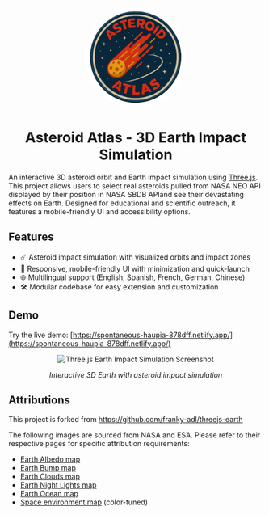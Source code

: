 <div align="center">
  <img src="src/assets/asteroidatlas.png" alt="Three.js Earth Impact Simulation" width="200" height="200" style="border-radius: 50%;">
  
  # Asteroid Atlas - 3D Earth Impact Simulation
</div>

An interactive 3D asteroid orbit and Earth impact simulation using [Three.js](https://threejs.org/). This project allows users to select real asteroids pulled from NASA NEO API displayed by their position in NASA SBDB APIand see their devastating effects on Earth. Designed for educational and scientific outreach, it features a mobile-friendly UI and accessibility options.

## Features

- ☄️ Asteroid impact simulation with visualized orbits and impact zones
- 📱 Responsive, mobile-friendly UI with minimization and quick-launch
- 🌐 Multilingual support (English, Spanish, French, German, Chinese)
- 🛠️ Modular codebase for easy extension and customization

## Demo

Try the live demo: [https://spontaneous-haupia-878dff.netlify.app/](https://spontaneous-haupia-878dff.netlify.app/)

<div align="center">
  <img src="src/assets/screenshot.png" alt="Three.js Earth Impact Simulation Screenshot" width="800">
  <p><em>Interactive 3D Earth with asteroid impact simulation</em></p>
</div>

## Attributions

This project is forked from https://github.com/franky-adl/threejs-earth

The following images are sourced from NASA and ESA. Please refer to their respective pages for specific attribution requirements:

- [Earth Albedo map](https://visibleearth.nasa.gov/images/57730/the-blue-marble-land-surface-ocean-color-and-sea-ice/82679l)
- [Earth Bump map](https://visibleearth.nasa.gov/images/73934/topography/84331l)
- [Earth Clouds map](https://visibleearth.nasa.gov/images/57747/blue-marble-clouds/57749l)
- [Earth Night Lights map](https://visibleearth.nasa.gov/images/55167/earths-city-lights/55169l)
- [Earth Ocean map](https://svs.gsfc.nasa.gov/3487)
- [Space environment map](https://sci.esa.int/web/gaia/-/the-colour-of-the-sky-from-gaia-s-early-data-release-3-equirectangular-projection) (color-tuned)